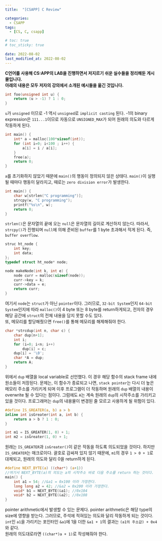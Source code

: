 ```yaml
---
title:  "[CSAPP] C Review"

categories:
  - CSAPP
tags:
  - [CS, C, csapp]

# toc: true
# toc_sticky: true
 
date: 2022-08-02
last_modified_at: 2022-08-02
---
```


**C언어를 사용해 CS:APP의 LAB을 진행하면서 저지르기 쉬운 실수들을 정리해둔 게시물입니다.**  
**아래의 내용은 모두 저자의 강의에서 소개된 예시들을 옮긴 것입니다.**  

```c
int foo(unsigned int u) {
    return (u > -1) ? 1 : 0;
}
```
`u`가 `unsigned` 이므로 -1 역시 `unsigned`로 `implicit casting` 된다. -1의 binary expression은 `111...1`이므로 자동으로 `UNSIGNED_MAX`가 되어 원래의 의도와 다르게 작동하게 된다.  
  
```c
int main() {
    int* a = malloc(100*sizeof(int));
    for (int i=0; i<100 ; i++) {
        a[i] = i / a[i];
    }
    free(a);
    return 0;
}
```
`a`를 초기화하지 않았기 때문에 `main()`의 행동이 정의되지 않은 상태다. `main()`이 실행될 때마다 행동이 달라지고, 때로는 `zero division error`가 발생한다.  
  
```c
int main() {
    char w[strlen("C programming")];
    strcpy(w, "C programming");
    printf("%s\n", w);
    return 0;
}
```
`strlen()`은 문자열의 끝에 오는 `null`은 문자열의 길이로 계산하지 않는다. 따라서, `strcpy()`가 진행되며 `null`에 의해 준비된 `buffer`를 1 byte 초과해서 적게 된다. 즉, `buffer overflow`.  
  
```c
struc ht_node {
    int key;
    int data;
};
typedef struct ht_node* node;

node makeNode(int k, int e) {
    node curr = malloc(sizeof(node));
    curr->key = k;
    curr->data = e;
    return curr;
}
```
여기서 `node`는 `struct`가 아닌 `pointer`이다. 그러므로, `32-bit System`인지 `64-bit System`인지에 따라 `malloc()`이 4 byte 또는 8 byte를 return하게되고, 전자의 경우 해당 공간에 `struct`의 전체 내용을 담지 못할 수도 있다.  
또, 메모리를 할당해줬으면 `free()`를 통해 메모리를 해제해줘야 한다.  
  
```c
char *strcdup(int n, char c) {
    char dup[n+1];
    int i;
    for (i=0; i<n; i++)
        dup[i] = c;
    dup[i] = '\0';
    char *A = dup;
    return A;
}
```
위에서 `dup` 배열을 local variable로 선언했다. 이 경우 해당 함수의 stack frame 내에 원소들이 저장된다. 문제는, 이 함수가 종료되고 나면, `stack pointer`는 다시 더 높은 메모리 주소를 가리키게 되며 이후 프로그램이 더 작동하며 원래의 `dup` 배열의 내용이 overwrite 될 수 있다는 점이다. 그럼에도 `A`는 계속 원래의 `dup`의 시작주소를 가리키고 있을 것이다. 프로그래머는 `dup`의 내용물이 변경된 줄 모르고 사용하게 될 위험이 있다.  
  
```c
#define IS_GREATER(a, b) a > b
inline int isGreater(int a, int b) {
    return a > b ? 1 : 0;
}

int m1 = IS_GREATER(1, 0) + 1;
int m2 = isGreater(1, 0) + 1;
```
원래는 `IS_GREATER`과 `isGreater()`이 같은 작동을 하도록 의도되었을 것이다. 하지만 `IS_GREATER`는 매크로이다. 괄호로 감싸져 있지 않기 때문에, `m1`의 경우 `1 > 0 + 1`로 대체되고, 원래의 의도와 달리 0을 return하게 된다.  
  
```c
#define NEXT_BYTE(a) ((char*) (a+1))
//여기서 NEXT_BYTE(a)의 의도는 a의 시작주소 바로 다음 주소를 return 하는 것이다.
main() {
    int a1 = 54; //&a1 = 0x100 이라 가정한다.
    long long a2 = 42; //&a2 = 0x200 이라 가정한다.
    void* b1 = NEXT_BYTE(&a1); //0x104
    void* b2 = NEXT_BYTE(&a2); //0x108
}
```
pointer arithmetic에서 발생할 수 있는 문제다. pointer arithmetic은 해당 type의 size에 영향을 받는다. 그러므로, 주석에 적혀있는 의도와 달리 작동하게 되는 것이다. `int`인 `a1`을 가리키는 포인터인 `&a1`에 1을 더한 `&a1 + 1`의 결과는 `(a1의 주소값) + 0x4`와 같다.  
원래의 의도대로라면 `((char*)a + 1)`로 작성해줘야 한다.
